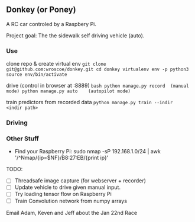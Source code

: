## Donkey (or Poney) 
A RC car controled by a Raspbery Pi. 

Project goal: The the sidewalk self driving vehicle (auto). 

### Use

clone repo & create virtual env
    ```
    git clone git@github.com:wroscoe/donkey.git
    cd donkey
    virtualenv env -p python3
    source env/bin/activate
    ```


drive (control in browser at <localhost or ip_address>:8889)
	```bash
    python manage.py record  (manual mode)
    python manage.py auto 	 (autopilot mode)
    ```

train predictors from recorded data
    ```
    python manage.py train --indir  <indir path>
    ```


### Driving




### Other Stuff 
* Find your Raspberry Pi:
    sudo nmap -sP 192.168.1.0/24 | awk '/^Nmap/{ip=$NF}/B8:27:EB/{print ip}'



TODO: 

- [ ] Threadsafe image capture (for webserver + recorder)
- [ ] Update vehicle to drive given manual input.
- [ ] Try loading tensor flow on Raspberry Pi
- [ ] Train Convolution network from numpy arrays

Email Adam, Keven and Jeff about the Jan 22nd Race 


